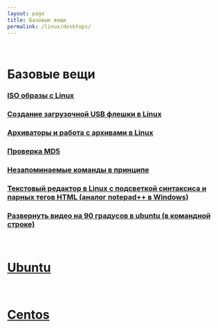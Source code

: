 ```yaml
---
layout: page
title: Базовые вещи
permalink: /linux/desktops/
---
```



<br/>

# Базовые вещи

### [ISO образы с Linux](/linux/desktops/distribs/)

### [Создание загрузочной USB флешки в Linux](/linux/desktops/linux-live-usb-flash/)

### [Архиваторы и работа с архивами в Linux](/linux/desktops/archives/)

### [Проверка MD5](/linux/desktops/md5/)

### [Незапоминаемые команды в принципе](/linux/desktops/commands/)

### [Текстовый редактор в Linux с подсветкой синтаксиса и парных тегов HTML (аналог notepad++ в Windows)](/linux/desktops/code/editors/)

### [Развернуть видео на 90 градусов в ubuntu (в командной строке)](/linux/desktops/editors/)


<br/>

# [Ubuntu](/linux/desktops/ubuntu/)



<br/>

# [Centos](/linux/desktops/centos/)



